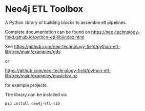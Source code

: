 # Neo4j ETL Toolbox

A Python library of building blocks to assemble etl pipelines.

Complete documentation can be found on https://neo-technology-field.github.io/python-etl-lib/index.html

See https://github.com/neo-technology-field/python-etl-lib/tree/main/examples/gtfs 

or 

https://github.com/neo-technology-field/python-etl-lib/tree/main/examples/musicbrainz

for example projects.


The library can be installed via 

```bash
pip install neo4j-etl-lib
```
